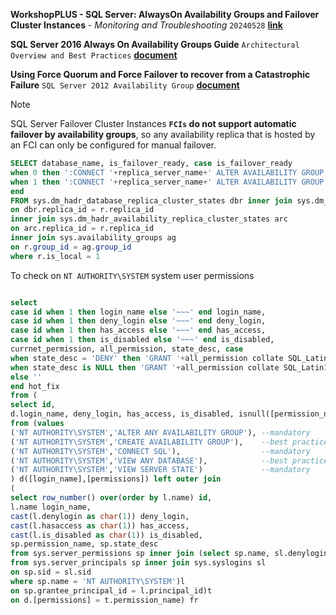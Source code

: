 **WorkshopPLUS - SQL Server: AlwaysOn Availability Groups and Failover Cluster Instances** - *Monitoring and Troubleshooting* `20240528` [**link**](https://mslearningcampus.com/LabSeries/19855)


**SQL Server 2016 Always On Availability Groups Guide** `Architectural Overview and Best Practices` [**document**](https://microsoft.sharepoint.com/:w:/r/teams/CampusIPLibraries/Campus/Community%20Shared%20IP/2017/11/SQL%20Server%202016%20Always%20On%20Availability%20Groups%20Guide_V01.01.docx?d=w7427a596bebf4d8bace052d7944c3841&csf=1&web=1&e=1PDX7t)


**Using Force Quorum and Force Failover to recover from a Catastrophic Failure** `SQL Server 2012 Availability Group` [**document**](https://microsoft.sharepoint.com/:w:/r/teams/CampusIPLibraries/Campus/_layouts/15/Doc.aspx?sourcedoc=%7B7E599E1B-DEDF-4C25-88DE-0860DCA92080%7D&file=Force%20Quorum%20for%20a%20SQL%20Server%202012%20Availability%20Group_new.docx&action=default&mobileredirect=true&DefaultItemOpen=1)

> [!Note]
> SQL Server Failover Cluster Instances **`FCIs` do not support automatic failover by availability groups**, so any availability replica that is hosted by an FCI can only be configured for manual failover.

```sql
SELECT database_name, is_failover_ready, case is_failover_ready 
when 0 then ':CONNECT '+replica_server_name+' ALTER AVAILABILITY GROUP ['+ag.name+'] FORCE_FAILOVER_ALLOW_DATA_LOSS' 
when 1 then ':CONNECT '+replica_server_name+' ALTER AVAILABILITY GROUP ['+ag.name+'] FAILOVER'
end 
FROM sys.dm_hadr_database_replica_cluster_states dbr inner join sys.dm_hadr_availability_replica_states r
on dbr.replica_id = r.replica_id
inner join sys.dm_hadr_availability_replica_cluster_states arc
on arc.replica_id = r.replica_id
inner join sys.availability_groups ag
on r.group_id = ag.group_id
where r.is_local = 1
```


To check on `NT AUTHORITY\SYSTEM` system user permissions
```sql

select 
case id when 1 then login_name else '~~~' end login_name,
case id when 1 then deny_login else '~~~' end deny_login,
case id when 1 then has_access else '~~~' end has_access,
case id when 1 then is_disabled else '~~~' end is_disabled,
currnet_permission, all_permission, state_desc, case  
when state_desc = 'DENY' then 'GRANT '+all_permission collate SQL_Latin1_General_CP1_CI_AS+' TO ['+login_name+']' 
when state_desc is NULL then 'GRANT '+all_permission collate SQL_Latin1_General_CP1_CI_AS+' TO ['+login_name+']' 
else ''
end hot_fix
from (
select id,
d.login_name, deny_login, has_access, is_disabled, isnull([permission_name],'NA') currnet_permission, permissions all_permission, state_desc
from (values 
('NT AUTHORITY\SYSTEM','ALTER ANY AVAILABILITY GROUP'), --mandatory
('NT AUTHORITY\SYSTEM','CREATE AVAILABILITY GROUP'),    --best practice
('NT AUTHORITY\SYSTEM','CONNECT SQL'),                  --mandatory
('NT AUTHORITY\SYSTEM','VIEW ANY DATABASE'),            --best practice
('NT AUTHORITY\SYSTEM','VIEW SERVER STATE')             --mandatory
) d([login_name],[permissions]) left outer join
(
select row_number() over(order by l.name) id,
l.name login_name,
cast(l.denylogin as char(1)) deny_login,
cast(l.hasaccess as char(1)) has_access,
cast(l.is_disabled as char(1)) is_disabled,
sp.permission_name, sp.state_desc
from sys.server_permissions sp inner join (select sp.name, sl.denylogin, sl.hasaccess, sp.principal_id, sp.is_disabled
from sys.server_principals sp inner join sys.syslogins sl
on sp.sid = sl.sid
where sp.name = 'NT AUTHORITY\SYSTEM')l
on sp.grantee_principal_id = l.principal_id)t
on d.[permissions] = t.permission_name) fr
```
